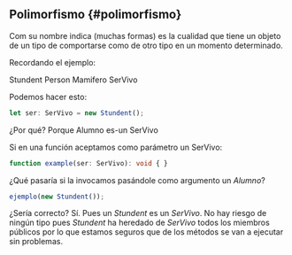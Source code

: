 ## Polimorfismo {#polimorfismo}

Com su nombre indica (muchas formas) es la cualidad que tiene un objeto de un tipo de comportarse como de otro tipo en un momento determinado.

Recordando el ejemplo:

Stundent Person Mamifero SerVivo

Podemos hacer esto:

```ts
let ser: SerVivo = new Stundent();
```

¿Por qué? Porque Alumno es-un SerVivo

Si en una función aceptamos como parámetro un SerVivo:

```ts
function example(ser: SerVivo): void { }
```

¿Qué pasaría si la invocamos pasándole como argumento un _Alumno_?

```ts
ejemplo(new Stundent());
```

¿Sería correcto? Sí. Pues un *Stundent* es un _SerVivo_. No hay riesgo de ningún tipo pues *Stundent* ha heredado de _SerVivo_ todos los miembros públicos por lo que estamos seguros que de los métodos se van a ejecutar sin problemas.